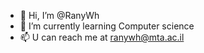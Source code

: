 - 👋 Hi, I’m @RanyWh
- 🌱 I’m currently learning Computer science
- 📫 U can reach me at ranywh@mta.ac.il
